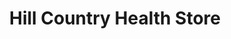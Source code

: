 ---
title: "Hill Country Health Store"
url: /marble-falls/hill-country-health-store/
shop: health food
---